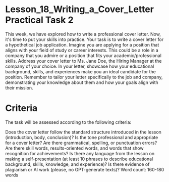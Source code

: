 # Lesson_18_Writing_a_Cover_Letter Practical Task 2

This week, we have explored how to write a professional cover letter. Now, it's time to put your skills into practice. Your task is to write a cover letter for a hypothetical job application. Imagine you are applying for a position that aligns with your field of study or career interests. This could be a role in a company that you admire or a position that fits your academic/professional skills. Address your cover letter to Ms. Jane Doe, the Hiring Manager at the company of your choice. In your letter, showcase how your educational background, skills, and experiences make you an ideal candidate for the position. Remember to tailor your letter specifically to the job and company, demonstrating your knowledge about them and how your goals align with their mission.

# Criteria

The task will be assessed according to the following criteria: 

Does the cover letter follow the standard structure introduced in the lesson (introduction, body, conclusion)?
Is the tone professional and appropriate for a cover letter?
Are there grammatical, spelling, or punctuation errors?
Are there skill words, results-oriented words, and words that show recognition for achievements?
Is there any language from the lesson on making a self-presentation (at least 10 phrases to describe educational background, skills, knowledge, and experience)?
Is there evidence of plagiarism or AI work (please, no GPT-generate texts)?
Word count: 160-180 words
